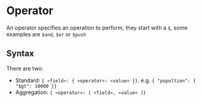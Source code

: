 # Operator
An operator specifies an operation to perform, they start with a `$`, some examples are `$and`, `$or` or `$push`

## Syntax
There are two:
* Standard: `{ «field»: { «operator»: «value» }}`. e.g. `{ "popultion": { "$gt": 10000 }}`
* Aggregation: `{ «operator»: [ «field», «value» ]}`
